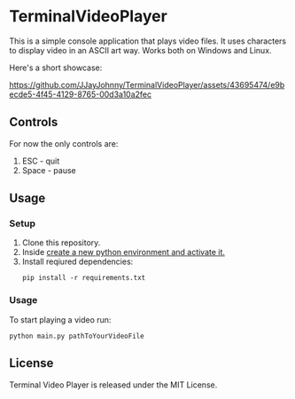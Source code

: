 # TerminalVideoPlayer
This is a simple console application that plays video files. It uses characters to display video in an ASCII art way. Works both on Windows and Linux.

Here's a short showcase:


https://github.com/JJayJohnny/TerminalVideoPlayer/assets/43695474/e9becde5-4f45-4129-8765-00d3a10a2fec

## Controls
For now the only controls are:

1. ESC - quit
2. Space - pause

## Usage
### Setup
1. Clone this repository.
2. Inside [create a new python environment and activate it.](https://docs.python.org/3/tutorial/venv.html)
3. Install reqiured dependencies:
   ```
   pip install -r requirements.txt
   ```
### Usage
To start playing a video run:  
```
python main.py pathToYourVideoFile
```
## License
Terminal Video Player is released under the MIT License.
